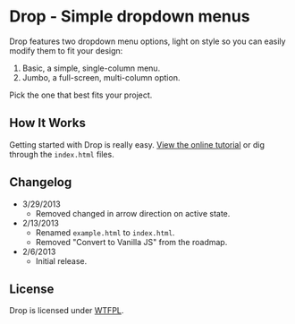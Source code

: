 # Drop - Simple dropdown menus
Drop features two dropdown menu options, light on style so you can easily modify them to fit your design:

1. Basic, a simple, single-column menu.
2. Jumbo, a full-screen, multi-column option.

Pick the one that best fits your project.

## How It Works
Getting started with Drop is really easy. [View the online tutorial](http://cferdinandi.github.com/drop/) or dig through the `index.html` files.

## Changelog
* 3/29/2013
  * Removed changed in arrow direction on active state.
* 2/13/2013
  * Renamed `example.html` to `index.html`.
  * Removed "Convert to Vanilla JS" from the roadmap.
* 2/6/2013
  * Initial release.

## License
Drop is licensed under [WTFPL](http://www.wtfpl.net/).

